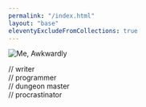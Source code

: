 ```yaml
---
permalink: "/index.html"
layout: "base"
eleventyExcludeFromCollections: true
---
```


<div class="who">

![Me, Awkwardly](/img/glitch2.png)

<p>
// writer<br>
// programmer<br>
// dungeon master<br>
// procrastinator
</p>

</div>
